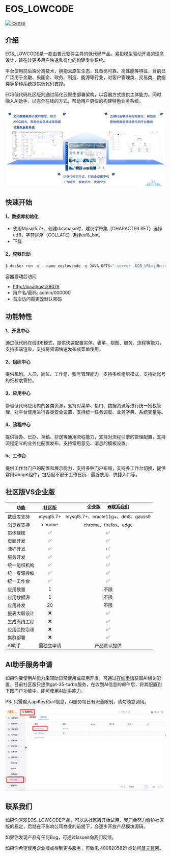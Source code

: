 # EOS_LOWCODE

[![license](https://img.shields.io/badge/license-GPL-blue.svg)](/LICENSE)

## 介绍

EOS_LOWCODE是一款由普元软件主导的低代码产品，紧扣模型驱动开发的理念设计，旨在让更多用户快速私有化的构建专业系统。

平台使用前后端分离技术，拥抱云原生生态，具备高可靠、高性能等特征，目前已广泛用于金融、央国企、政务、制造、能源等行业，对客户管理类、交易类、数据类等多种系统提供低代码支撑。

EOS低代码社区版则通过简化云原生部署架构，以容器方式提供主体能力，同时融入AI助手，以完全在线的方式，帮助用户更快的构建特色业务系统。

![产品定位图](img/introduction.png)

## 快速开始

#### 1、数据库初始化
- 使用Mysql5.7+，创建database时，建议字符集（CHARACTER SET）选择utf8，字符排序（COLLATE）选择utf8_bin。
- 下载

#### 2、容器启动
```python
$ docker run -d --name eoslowcode -e JAVA_OPTS="-server -DDB_URL=jdbc:mysql://[ip]:[port]/[schema]?characterEncoding=utf8&useSSL=false -DDB_USER=[db_user] -DDB_PASSWD=[db_password]" -p 28079:28079 registry.cn-shanghai.aliyuncs.com/primeton-pub/eoslowcode:8.3.0
```
容器启动后访问
- [http://localhost:28079](http://localhost:28079)
- 用户名/密码: admin/000000
- 首次访问需更改默认密码


## 功能特性
#### 1、开发中心
通过低代码在线IDE模式，提供快速配置实体、表单、视图、服务、流程等能力，支持多端渲染，支持将资源快速发布成菜单使用。

#### 2、组织中心
提供机构、人员、岗位、工作组、账号管理能力，支持多维组织模式，支持对账号的细粒度管控。

#### 3、应用中心
管理低代码应用内的各类资源，支持对菜单、接口、数据资源等进行统一授权管理，对平台使用进行各类安全设置，支持统一任务调度、业务字典、系统变量等。

#### 4、流程中心
提供待办、已办、草稿、抄送等通用流程能力，支持对流程引擎的管理配置，支持流程定义的业务化配置发布，支持常用意见、消息的模板设置。

#### 5、工作台
提供工作台门户的配置和展示能力，支持多种门户布局，支持多工作台切换，提供常用widget组件，包括但不限于工作日历、最近使用、快捷入口等。

## 社区版VS企业版
功能 | 社区版 | 企业版 &emsp; [:phone:联系我们](https://www.primeton.com/)
---|:---:|:---:
数据库支持| mysql5.7+ | mysql5.7+、oracle11g+、dm8、gauss9
浏览器支持| chrome | chrome、firefox、edge
实体建模| :white_check_mark: | :white_check_mark:
页面开发| :white_check_mark: | :white_check_mark:
流程开发| :white_check_mark: | :white_check_mark:
服务开发| :white_check_mark: | :white_check_mark:
统一组织机构| :white_check_mark: | :white_check_mark:
统一资源授权| :white_check_mark: | :white_check_mark:
统一工作台| :white_check_mark: | :white_check_mark:
应用数量| 1 | 不限
应用数据源| 1 | 不限
应用并发| 20 | 不限
报表大屏设计| :x: | :white_check_mark:
生成离线工程| :x: | :white_check_mark:
应用监控治理| :x: | :white_check_mark:
集群部署| :x: | :white_check_mark:
AI助手| 需独立申请 | 产品默认提供

## AI助手服务申请
如果你要使用AI能力来辅助日常使用或应用开发，可通过[在线申请](http://139.224.253.89:28079)获取AI相关配置，目前社区版只提供gpt-35-turbo服务，在收到AI信息的邮件后，将其配置到下图门户功能中，即可使用AI助手能力。

PS: 只需输入apiKey和url信息，AI服务每日有流量限制，请勿随意调用。

![AI配置](img/ai_conf.png)


## 联系我们
如果你喜欢EOS_LOWCODE产品，可以从社区版开始试用，我们会努力维护社区版的稳定，后期在不影响公司商业的前提下，会逐步开放产品模块源码。

如果你发现产品有任何Bug，可通过Issues向我们反馈。

如果你希望使用企业版或得到更多服务，可致电 4008205821 或访问[普元官网](https://www.primeton.com/)。
